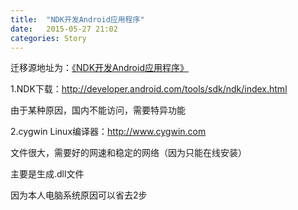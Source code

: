 ```yaml
---
title:  "NDK开发Android应用程序"
date:   2015-05-27 21:02
categories: Story
---
```


迁移源地址为：<a href="http://bgwan.blog.163.com/blog/static/23930101620154273203593/">《NDK开发Android应用程序》</a>


1.NDK下载：http://developer.android.com/tools/sdk/ndk/index.html

由于某种原因，国内不能访问，需要特异功能

2.cygwin Linux编译器：http://www.cygwin.com

文件很大，需要好的网速和稳定的网络（因为只能在线安装）

主要是生成.dll文件


因为本人电脑系统原因可以省去2步
